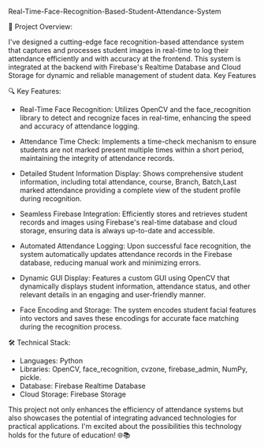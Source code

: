 Real-Time-Face-Recognition-Based-Student-Attendance-System

🚀 Project Overview:

I've designed a cutting-edge face recognition-based attendance system that captures and processes student images in real-time to log their attendance efficiently and with accuracy at the frontend. This system is integrated at the backend with Firebase's Realtime Database and Cloud Storage for dynamic and reliable management of student data.
Key Features


🔍 Key Features:

- Real-Time Face Recognition: Utilizes OpenCV and the face_recognition library to detect and recognize faces in real-time, enhancing the speed and accuracy of attendance logging.

 - Attendance Time Check: Implements a time-check mechanism to ensure students are not marked present multiple times within a short period, maintaining the integrity of attendance records.

- Detailed Student Information Display: Shows comprehensive student information, including total attendance, course, Branch, Batch,Last marked attendance providing a complete view of the student profile during recognition.

- Seamless Firebase Integration: Efficiently stores and retrieves student records and images using Firebase's real-time database and cloud storage, ensuring data is always up-to-date and accessible.

- Automated Attendance Logging: Upon successful face recognition, the system automatically updates attendance records in the Firebase database, reducing manual work and minimizing errors.

- Dynamic GUI Display: Features a custom GUI using OpenCV that dynamically displays student information, attendance status, and other relevant details in an engaging and user-friendly manner.

- Face Encoding and Storage: The system encodes student facial features into vectors and saves these encodings for accurate face matching during the recognition process.


🛠️ Technical Stack:
- Languages: Python
- Libraries: OpenCV, face_recognition, cvzone, firebase_admin, NumPy, pickle. 
- Database: Firebase Realtime Database
- Cloud Storage: Firebase Storage

This project not only enhances the efficiency of attendance systems but also showcases the potential of integrating advanced technologies for practical applications. I'm excited about the possibilities this technology holds for the future of education! 🌐📚


